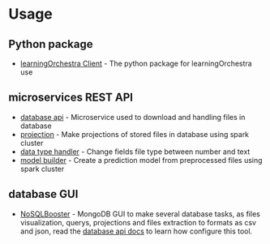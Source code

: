 # Usage
## Python package
* [learningOrchestra Client](/learning_orchestra_client_package) - The python package for learningOrchestra use

## microservices REST API
* [database api](/database_api) - Microservice used to download and handling files in database
* [projection](/projection) - Make projections of stored files in database using spark cluster
* [data type handler](/data_type_handler) - Change fields file type between number and text
* [model builder](/model_builder) - Create a prediction model from preprocessed files using spark cluster

## database GUI
* [NoSQLBooster](https://nosqlbooster.com) - MongoDB GUI to make several database tasks, as files visualization, querys, projections and files extraction to formats as csv and json, read the [database api docs](/database_api) to learn how configure this tool.
